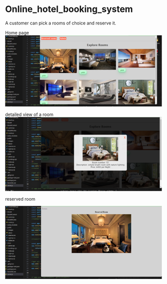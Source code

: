 # Online_hotel_booking_system 
A customer can pick a rooms of choice and reserve it. 

Home page
<img src='./public/images/ss1.png'>

detailed view of a room
<img src='./public/images/ss2.png'>

reserved room

<img src='./public/images/ss3.png'>
